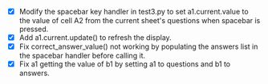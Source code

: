 - [x] Modify the spacebar key handler in test3.py to set a1.current.value to the value of cell A2 from the current sheet's questions when spacebar is pressed.
- [x] Add a1.current.update() to refresh the display.
- [x] Fix correct_answer_value() not working by populating the answers list in the spacebar handler before calling it.
- [x] Fix a1 getting the value of b1 by setting a1 to questions and b1 to answers.
